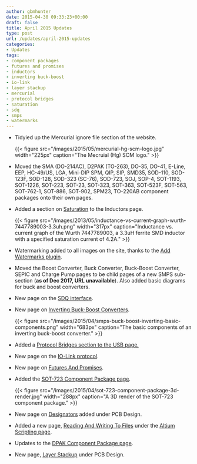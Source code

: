 ```yaml
---
author: gbmhunter
date: 2015-04-30 09:33:23+00:00
draft: false
title: April 2015 Updates
type: post
url: /updates/april-2015-updates
categories:
- Updates
tags:
- component packages
- futures and promises
- inductors
- inverting buck-boost
- io-link
- layer stackup
- mercurial
- protocol bridges
- saturation
- sdq
- smps
- watermarks
---
```


* Tidyied up the Mercurial ignore file section of the website.

	{{< figure src="/images/2015/05/mercurial-hg-scm-logo.jpg" width="225px" caption="The Mecruial (Hg) SCM logo."  >}}

* Moved the SMA (DO-214AC), D2PAK (TO-263), DO-35, DO-41, E-Line, EEP, HC-49/US, LGA, Mini-DIP SPM, QIP, SIP, SMD35, SOD-110, SOD-123F, SOD-128, SOD-323 (SC-76), SOD-723, SOJ, SOP-4, SOT-1193, SOT-1226, SOT-223, SOT-23, SOT-323, SOT-363, SOT-523F, SOT-563, SOT-762-1, SOT-886, SOT-902, SPM23, TO-220AB component packages onto their own pages.
* Added a section on [Saturation](/electronics/components/inductors#saturation) to the Inductors page.

	{{< figure src="/images/2013/05/inductance-vs-current-graph-wurth-7447789003-3.3uh.png" width="317px" caption="Inductance vs. current graph of the Wurth 7447789003, a 3.3uH ferrite SMD inductor with a specified saturation current of 4.2A."  >}}

* Watermarking added to all images on the site, thanks to the [Add Watermarks plugin](https://wordpress.org/plugins/add-watermark/).
* Moved the Boost Converter, Buck Converter, Buck-Boost Converter, SEPIC and Charge Pump pages to be child pages of a new SMPS sub-section (**as of Dec 2017, URL unavailable**). Also added basic diagrams for buck and boost converters.
* New page on the [SDQ interface](/electronics/communication-protocols/sdq-protocol).
* New page on [Inverting Buck-Boost Converters](/electronics/components/power-regulators/smps/inverting-buck-boost-converters).

	{{< figure src="/images/2015/04/smps-buck-boost-inverting-basic-components.png" width="683px" caption="The basic components of an inverting buck-boost converter."  >}}

* Added a [Protocol Bridges section to the USB page.](/electronics/communication-protocols/usb-protocol#protocol-bridges)
* New page on the [IO-Link protocol](/electronics/communication-protocols/io-link-protocol).
* New page on [Futures And Promises](/programming/methodologies/futures-and-promsises).
* Added the [SOT-723 Component Package page](/pcb-design/component-packages/sot-723-component-package).

	{{< figure src="/images/2015/04/sot-723-component-package-3d-render.jpg" width="288px" caption="A 3D render of the SOT-723 component package."  >}}

* New page on [Designators](/pcb-design/designators) added under PCB Design.
* Added a new page, [Reading And Writing To Files](/electronics/general/altium/altium-scripting-and-using-the-api/reading-and-writing-to-files) under the [Altium Scripting page](/electronics/general/altium/altium-scripting-and-using-the-api).
* Updates to the [DPAK Component Package page](/pcb-design/component-packages/dpack-component-package).
* New page, [Layer Stackup](/online-calculators/pcb-design/layer-stackup) under PCB Design.

